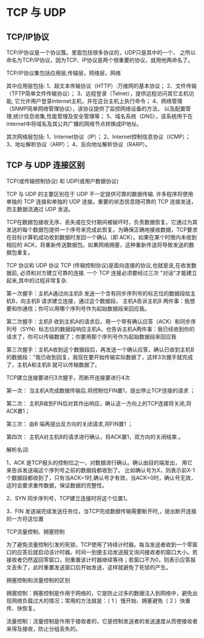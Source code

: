 # TCP 与 UDP

## TCP/IP协议

TCP/IP协议是一个协议簇。里面包括很多协议的，UDP只是其中的一个， 之所以命名为TCP/IP协议，因为TCP、IP协议是两个很重要的协议，就用他两命名了。

TCP/IP协议集包括应用层,传输层，网络层，网络

其中应用层包括:
1、超文本传输协议（HTTP）:万维网的基本协议；
2、文件传输（TFTP简单文件传输协议）；
3、远程登录（Telnet），提供远程访问其它主机功能, 它允许用户登录internet主机，并在这台主机上执行命令；
4、网络管理（SNMP简单网络管理协议），该协议提供了监控网络设备的方法， 以及配置管理,统计信息收集,性能管理及安全管理等；
5、域名系统（DNS），该系统用于在internet中将域名及其公共广播的网络节点转换成IP地址。

其次网络层包括:
1、Internet协议（IP）；
2、Internet控制信息协议（ICMP）；
3、地址解析协议（ARP）；
4、反向地址解析协议（RARP）。

## TCP 与 UDP 连接区别

TCP(或传输控制协议) 和 UDP(或用户数据协议)

TCP 与 UDP 的主要区别在于 UDP 不一定提供可靠的数据传输.  许多程序将使用单独的 TCP 连接和单独的 UDP 连接。重要的状态信息随可靠的 TCP 连接发送，而主数据流通过 UDP 发送。

TCP在数据包接收无序、丢失或在交付期间被破坏时，负责数据恢复。它通过为其发送的每个数据包提供一个序号来完成此恢复。为确保正确地接收数据，TCP要求在目标计算机成功收到数据时发回一个确认（即 ACK）。如果在某个时限内未收到相应的 ACK，将重新传送数据包。如果网络拥塞，这种重新传送将导致发送的数据包重复。

TCP 协议和 UDP 协议
TCP (传输控制协议)是面向连接的协议,也就是说,在收发数据前, 必须和对方建立可靠的连接. 一个 TCP 连接必须要经过三次 "对话"才能建立起来,其中的过程非常复杂.

第一次握手：主机A通过向主机B 发送一个含有同步序列号的标志位的数据段给主机B，向主机B 请求建立连接，通过这个数据段， 主机A告诉主机B 两件事：我想要和你通信；你可以用哪个序列号作为起始数据段来回应我。

第二次握手：主机B 收到主机A的请求后，用一个带有确认应答（ACK）和同步序列号（SYN）标志位的数据段响应主机A，也告诉主机A两件事：我已经收到你的请求了，你可以传输数据了；你要用那个序列号作为起始数据段来回应我

第三次握手：主机A收到这个数据段后，再发送一个确认应答，确认已收到主机B 的数据段："我已收到回复，我现在要开始传输实际数据了，这样3次握手就完成了，主机A和主机B 就可以传输数据了。

TCP建立连接要进行3次握手，而断开连接要进行4次

第一次： 当主机A完成数据传输后,将控制位FIN置1，提出停止TCP连接的请求 ；

第二次： 主机B收到FIN后对其作出响应，确认这一方向上的TCP连接将关闭,将ACK置1；

第三次： 由B 端再提出反方向的关闭请求,将FIN置1 ；

第四次： 主机A对主机B的请求进行确认，将ACK置1，双方向的关闭结束.。

解析名词:

1、ACK 是TCP报头的控制位之一，对数据进行确认。确认由目的端发出， 用它来告诉发送端这个序列号之前的数据段都收到了。 比如确认号为X，则表示前X-1个数据段都收到了，只有当ACK=1时,确认号才有效，当ACK=0时，确认号无效，这时会要求重传数据，保证数据的完整性。

2、SYN 同步序列号，TCP建立连接时将这个位置1。

3、FIN 发送端完成发送任务位，当TCP完成数据传输需要断开时,，提出断开连接的一方将这位置

TCP流量控制、拥塞控制

为了避免流量控制引发的死锁，TCP使用了持续计时器。每当发送者收到一个零窗口的应答后就启动该计时器。时间一到便主动发送报文询问接收者的窗口大小。若接收者仍然返回零窗口，则重置该计时器继续等待；若窗口不为0，则表示应答报文丢失了，此时重置发送窗口后开始发送，这样就避免了死锁的产生。

拥塞控制和流量控制的区别

拥塞控制：拥塞控制是作用于网络的，它是防止过多的数据注入到网络中，避免出现网络负载过大的情况；常用的方法就是：（ 1 ）慢开始、拥塞避免（ 2 ）快重传、快恢复。

流量控制：流量控制是作用于接收者的，它是控制发送者的发送速度从而使接收者来得及接收，防止分组丢失的。


